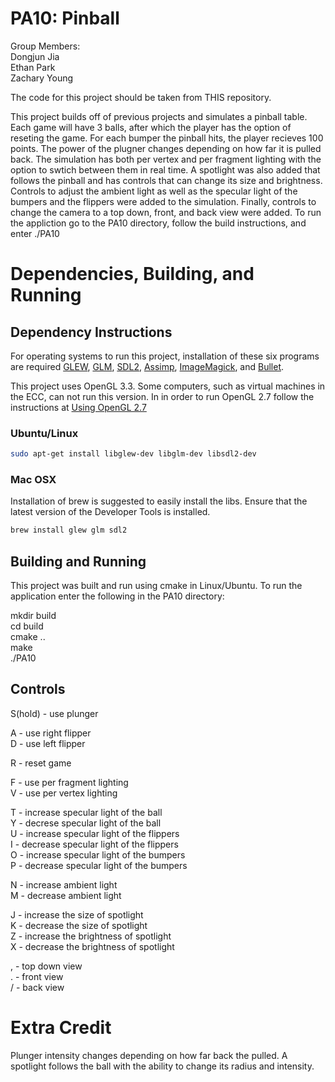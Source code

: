 # PA10: Pinball
Group Members:  
Dongjun Jia  
Ethan Park  
Zachary Young 

The code for this project should be taken from THIS repository. 

This project builds off of previous projects and simulates a pinball table. Each game will have 3 balls, after which the player has the option of reseting the game. For each bumper the pinball hits, the player recieves 100 points. The power of the plugner changes depending on how far it is pulled back. The simulation has both per vertex and per fragment lighting with the option to swtich between them in real time. A spotlight was also added that follows the pinball and has controls that can change its size and brightness. Controls to adjust the ambient light as well as the specular light of the bumpers and the flippers were added to the simulation. Finally, controls to change the camera to a top down, front, and back view were added. To run the appliction go to the PA10 directory, follow the build instructions, and enter ./PA10

# Dependencies, Building, and Running

## Dependency Instructions
For operating systems to run this project, installation of these six programs are required [GLEW](http://glew.sourceforge.net/), [GLM](http://glm.g-truc.net/0.9.7/index.html), [SDL2](https://wiki.libsdl.org/Tutorials), [Assimp](http://assimp.sourceforge.net/main_downloads.html), [ImageMagick](https://sourceforge.net/projects/imagemagick/), and [Bullet](https://pybullet.org/wordpress/).

This project uses OpenGL 3.3. Some computers, such as virtual machines in the ECC, can not run this version. In in order to run OpenGL 2.7 follow the instructions at [Using OpenGL 2.7](https://github.com/HPC-Vis/computer-graphics/wiki/Using-OpenGL-2.7)

### Ubuntu/Linux
```bash
sudo apt-get install libglew-dev libglm-dev libsdl2-dev
```

### Mac OSX
Installation of brew is suggested to easily install the libs. Ensure that the latest version of the Developer Tools is installed.
```bash
brew install glew glm sdl2
```

## Building and Running
This project was built and run using cmake in Linux/Ubuntu. To run the application enter the following in the PA10 directory:

mkdir build  
cd build  
cmake ..  
make  
./PA10 

## Controls
S(hold)	- use plunger  

A	- use right flipper  
D	- use left flipper  

R	- reset game

F 	- use per fragment lighting  
V 	- use per vertex lighting  

T 	- increase specular light of the ball  
Y 	- decrese specular light of the ball  
U 	- increase specular light of the flippers  
I 	- decrease specular light of the flippers  
O 	- increase specular light of the bumpers  
P 	- decrease specular light of the bumpers  

N 	- increase ambient light  
M 	- decrease ambient light  

J 	- increase the size of spotlight  
K 	- decrease the size of spotlight  
Z 	- increase the brightness of spotlight  
X 	- decrease the brightness of spotlight  

,	- top down view  
.	- front view  
/	- back view  

# Extra Credit
Plunger intensity changes depending on how far back the pulled. A spotlight follows the ball with the ability to change its radius and intensity.

